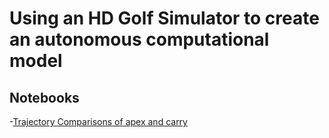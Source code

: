 # Using an HD Golf Simulator to create an autonomous computational model



## Notebooks
-[Trajectory Comparisons of apex and carry](https://github.com/JBerg0714/Golf_Simulation_Machine/blob/master/Jupyter%20Notebooks%20/golf-ball-rk4-v3.ipynb)
